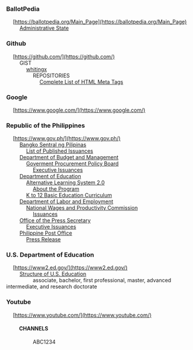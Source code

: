 

### BallotPedia
&emsp; [https://ballotpedia.org/Main_Page](https://ballotpedia.org/Main_Page) <br/>
&emsp; &emsp; [Administrative State](https://ballotpedia.org/Administrative_state)

### Github
&emsp; [https://github.com/](https://github.com/) <br/>
&emsp; &emsp; GIST <br/>
&emsp; &emsp; &emsp; [whitingx](https://gist.github.com/whitingx) <br/>
&emsp; &emsp; &emsp; &emsp; REPOSITORIES <br/>
&emsp; &emsp; &emsp; &emsp; &emsp;  [Complete List of HTML Meta Tags](https://gist.github.com/whitingx/3840905)

### Google
&emsp; [https://www.google.com/](https://www.google.com/)

### Republic of the Philippines
&emsp; [https://www.gov.ph/](https://www.gov.ph/) <br/>
&emsp; &emsp; [Bangko Sentral ng Pilipinas](https://www.bsp.gov.ph/SitePages/Default.aspx) <br/>
&emsp; &emsp; &emsp; [List of Published Issuances](https://www.bsp.gov.ph/Pages/Regulations/BSPIssuances/PublishedIssuances.aspx) <br/>
&emsp; &emsp; [Department of Budget and Management](https://www.dbm.gov.ph/) <br/>
&emsp; &emsp; &emsp; [Goverment Procurement Policy Board](https://www.gppb.gov.ph/) <br/>
&emsp; &emsp; &emsp; &emsp; [Executive Issuances](https://www.gppb.gov.ph/executiveissuances.php) <br/>
&emsp; &emsp; [Department of Education](https://www.deped.gov.ph/) <br/>
&emsp; &emsp; &emsp; [Alternative Learning System 2.0](https://www.deped.gov.ph/alternative-learning-system/) <br/>
&emsp; &emsp; &emsp; &emsp; [About the Program](https://www.deped.gov.ph/about-als/#:~:text=The%20Alternative%20Learning%20System%20(ALS,pathways%20to%20complete%20basic%20education.)) <br/>
&emsp; &emsp; &emsp; [K to 12 Basic Education Curriculum](https://www.deped.gov.ph/k-to-12/about/k-to-12-basic-education-curriculum/) <br/>
&emsp; &emsp; [Department of Labor and Employment](https://www.dole.gov.ph/) <br/>
&emsp; &emsp; &emsp; [National Wages and Productivity Commission](https://nwpc.dole.gov.ph/) <br/>
&emsp; &emsp; &emsp; &emsp; [Issuances](https://nwpc.dole.gov.ph/issuances) <br/>
&emsp; &emsp; [Office of the Press Secretary](https://ops.gov.ph/) <br/>
&emsp; &emsp; &emsp; [Executive Issuances](https://ops.gov.ph/documents-issuances/) <br/>
&emsp; &emsp; [Philippine Post Office](https://phlpost.gov.ph/) <br/>
&emsp; &emsp; &emsp; [Press Release](https://phlpost.gov.ph/press-release/) <br/>

### U.S. Department of Education
&emsp; [https://www2.ed.gov/](https://www2.ed.gov/) <br/>
&emsp; &emsp; [Structure of U.S. Education](https://www2.ed.gov/about/offices/list/ous/international/usnei/us/edlite-structure-us.html) <br/>
&emsp; &emsp; &emsp; &emsp; associate, bachelor, first professional, master, advanced intermediate, and research doctorate

### Youtube
&emsp; [https://www.youtube.com/](https://www.youtube.com/) <br/>
#### &emsp; &emsp; CHANNELS <br/>
&emsp; &emsp; &emsp; &emsp; ABC1234

